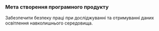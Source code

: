 ### Мета створення програмного продукту
Забезпечити безпеку праці при досліджуванні та отримуванні даних освітлення навколишнього середовища.
